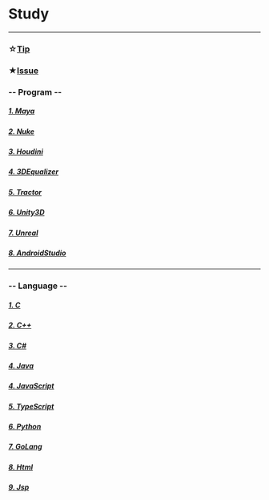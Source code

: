 # Study
***
### ☆[Tip](/Tip/readme.md)
### ★[Issue](/Issue/readme.md)
### -- Program --
##### [1. Maya](/Maya/readme.md)
##### [2. Nuke](/Nuke/readme.md)
##### [3. Houdini](/Houdini/readme.md)
##### [4. 3DEqualizer](/3DEqualizer/readme.md)
##### [5. Tractor](/Tractor/readme.md)
##### [6. Unity3D](/Unity3D/readme.md)
##### [7. Unreal](/Unreal/readme.md)
##### [8. AndroidStudio](/AndroidStudio/readme.md)
***
### -- Language --
##### [1. C](/C/readme.md)
##### [2. C++](/C++/readme.md)
##### [3. C#](/C#/readme.md)
##### [4. Java](/Java/readme.md)
##### [4. JavaScript](/JavaScript/readme.md)
##### [5. TypeScript](/TypeScript/readme.md)
##### [6. Python](/Python/readme.md)
##### [7. GoLang](/GoLang/readme.md)
##### [8. Html](/Html/readme.md)
##### [9. Jsp](/Jsp/readme.md)

